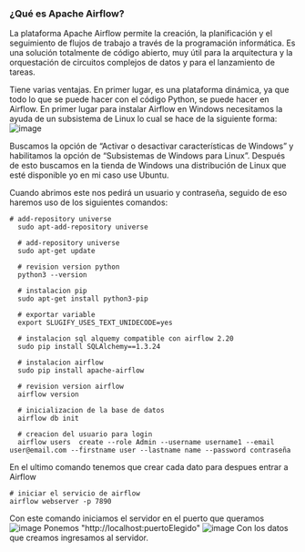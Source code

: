 ### ¿Qué es Apache Airflow?
La plataforma Apache Airflow permite la creación, la planificación y el seguimiento de flujos de trabajo a través de la programación informática. Es una solución totalmente de código abierto, muy útil para la arquitectura y la orquestación de circuitos complejos de datos y para el lanzamiento de tareas.

Tiene varias ventajas. En primer lugar, es una plataforma dinámica, ya que todo lo que se puede hacer con el código Python, se puede hacer en Airflow.
En primer lugar para instalar Airflow en Windows necesitamos la ayuda de un subsistema de Linux lo cual se hace de la siguiente forma:
![image](https://github.com/JaredRoC11/Tolerante-a-fallas/assets/106403018/66d5159f-5a1b-46c8-8d78-6c5d9d4e4be6)

Buscamos la opción de “Activar o desactivar características de Windows” y habilitamos la opción de “Subsistemas de Windows para Linux”. 
Después de esto buscamos en la tienda de Windows una distribución de Linux que esté disponible yo en mi caso use Ubuntu.

Cuando abrimos este nos pedirá un usuario y contraseña, seguido de eso haremos uso de los siguientes comandos: 


```
# add-repository universe
  sudo apt-add-repository universe 
  
  # add-repository universe
  sudo apt-get update 
  
  # revision version python
  python3 --version
  
  # instalacion pip
  sudo apt-get install python3-pip 
  
  # exportar variable
  export SLUGIFY_USES_TEXT_UNIDECODE=yes 
  
  # instalacion sql alquemy compatible con airflow 2.20
  sudo pip install SQLAlchemy==1.3.24
  
  # instalacion airflow 
  sudo pip install apache-airflow 
  
  # revision version airflow
  airflow version
  
  # inicializacion de la base de datos
  airflow db init
  
  # creacion del usuario para login
  airflow users  create --role Admin --username username1 --email user@email.com --firstname user --lastname name --password contraseña
```

En el ultimo comando tenemos que crear cada dato para despues entrar a Airflow

```
# iniciar el servicio de airflow
airflow webserver -p 7890
```
Con este comando iniciamos el servidor en el puerto que queramos
![image](https://github.com/JaredRoC11/Tolerante-a-fallas/assets/106403018/96b9cbeb-b5e4-4309-a3b2-5eaa40fccddf)
Ponemos "http://localhost:puertoElegido"
![image](https://github.com/JaredRoC11/Tolerante-a-fallas/assets/106403018/e2f0287f-b689-41c0-af52-1636ac052a1a)
Con los datos que creamos ingresamos al servidor.
